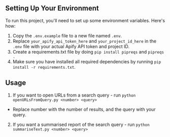 ## Setting Up Your Environment

To run this project, you'll need to set up some environment variables. Here's how:

1. Copy the `.env.example` file to a new file named `.env`.
2. Replace `your_apify_api_token_here` and `your_project_id_here` in the `.env` file with your actual Apify API token and project ID.
3. Create a requirements.txt file by doing `pip install pipreqs` and `pipreqs .`
4. Make sure you have installed all required dependencies by running `pip install -r requirements.txt`.

## Usage
1. If you want to open URLs from a search query - run `python openURLsFromQuery.py <number> <query>`
- Replace number with the number of results, and the query with your query.
2. If you want a summarised report of the search query - run `python summariseText.py <number> <query>`
